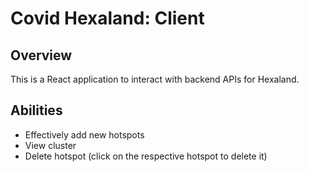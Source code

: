 # Covid Hexaland: Client 
## Overview

This is a React application to interact with backend APIs for Hexaland.

## Abilities
- Effectively add new hotspots
- View cluster
- Delete hotspot (click on the respective hotspot to delete it)
